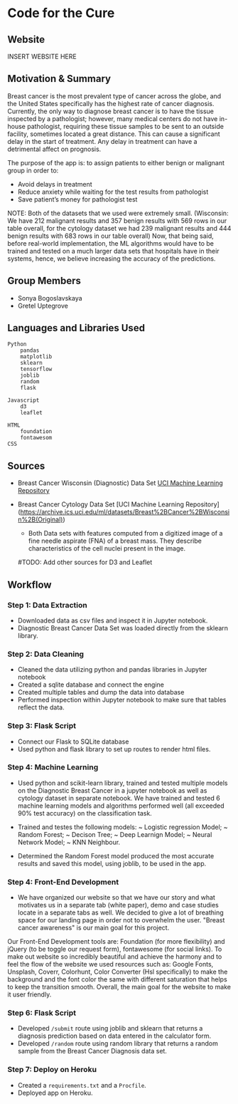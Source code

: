 # Code for the Cure

## Website

INSERT WEBSITE HERE

## Motivation & Summary

Breast cancer is the most prevalent type of cancer across the globe, and the United States specifically has the highest rate of cancer diagnosis. Currently, the only way to diagnose breast cancer is to have the tissue inspected by a pathologist; however, many medical centers do not have in-house pathologist, requiring these tissue samples to be sent to an outside facility, sometimes located a great distance. This can cause a significant delay in the start of treatment. Any delay in treatment can have a detrimental affect on prognosis. 

The purpose of the app is: to assign patients to either benign or malignant group in order to: 
* Avoid delays in treatment
* Reduce anxiety while waiting for the test results from pathologist
* Save patient’s money for pathologist test

NOTE: Both of the datasets that we used were extremely small. (Wisconsin:  We have 212 malignant results and 357 benign results with 569 rows in our table overall, for the cytology dataset we had 239 malignant results and 444 benign results with 683 rows in our table overall) Now, that being said, before real-world implementation, the ML algorithms would have to be trained and tested on a much larger data sets that hospitals have in their systems, hence, we believe increasing the accuracy of the predictions.

## Group Members

* Sonya Bogoslavskaya
* Gretel Uptegrove

## Languages and Libraries Used

```
Python
    pandas
    matplotlib
    sklearn
    tensorflow
    joblib
    random
    flask

Javascript
    d3
    leaflet
    
HTML
    foundation
    fontawesom
CSS
```

## Sources

* Breast Cancer Wisconsin (Diagnostic) Data Set [UCI Machine Learning Repository](https://archive.ics.uci.edu/ml/datasets/Breast+Cancer+Wisconsin+(Diagnostic))
* Breast Cancer Cytology Data Set [UCI Machine Learning Repository]
(https://archive.ics.uci.edu/ml/datasets/Breast%2BCancer%2BWisconsin%2B(Original))

  * Both Data sets with features computed from a digitized image of a fine needle aspirate (FNA) of a breast mass. They describe characteristics of the cell nuclei present in the image.
  
  #TODO: Add other sources for D3 and Leaflet 

## Workflow

### Step 1: Data Extraction

* Downloaded data as csv files and inspect it in Jupyter notebook.
* Diagnostic Breast Cancer Data Set was loaded directly from the sklearn library.

### Step 2: Data Cleaning

* Cleaned the data utilizing python and pandas libraries in Jupyter notebook
* Created a sqlite database and connect the engine 
* Created multiple tables and dump the data into database
* Performed inspection within Jupyter notebook to make sure that tables reflect the data.

### Step 3: Flask Script

* Connect our Flask to SQLite database
* Used python and flask library to set up routes to render html files.


### Step 4: Machine Learning
* Used python and scikit-learn library, trained and tested multiple models on the Diagnostic Breast Cancer in a jupyter notebook as well as cytology dataset in separate notebook. We have trained and tested 6 machine learning models and algorithms performed well (all exceeded 90% test accuracy) on the classification task.

* Trained and testes the following models: 
~ Logistic regression Model;
~ Random Forest;
~ Decison Tree;
~ Deep Learnign Model;
~ Neural Network Model;
~ KNN Neighbour.

* Determined the Random Forest model produced the most accurate results and saved this model, using joblib, to be used in the app.






### Step 4: Front-End Development

* We have organized our website so that we have our story and what motivates us in a separate tab (white paper), demo and case studies locate in a separate tabs as well. We decided to give a lot of breathing space for our landing page in order not to overwhelm the user. "Breast cancer awareness" is our main goal for this project.

Our Front-End Development tools are: Foundation (for more flexibility) and jQuery (to be toggle our request form), fontawesome (for social links). To make out website so incredibly beautiful and achieve the harmony and to feel the flow of the website we used resources such as: Google Fonts, Unsplash, Coverr, Colorhunt, Color Converter (Hsl specifically) to make the background and the font color the same with different saturation that helps to keep the transition smooth. Overall, the main goal for the website to make it user friendly.


### Step 6: Flask Script

* Developed `/submit` route using joblib and sklearn that returns a diagnosis prediction based on data entered in the calculator form.
* Developed `/random` route using random library that returns a random sample from the Breast Cancer Diagnosis data set.

### Step 7: Deploy on Heroku

* Created a `requirements.txt` and a `Procfile`.
* Deployed app on Heroku.
